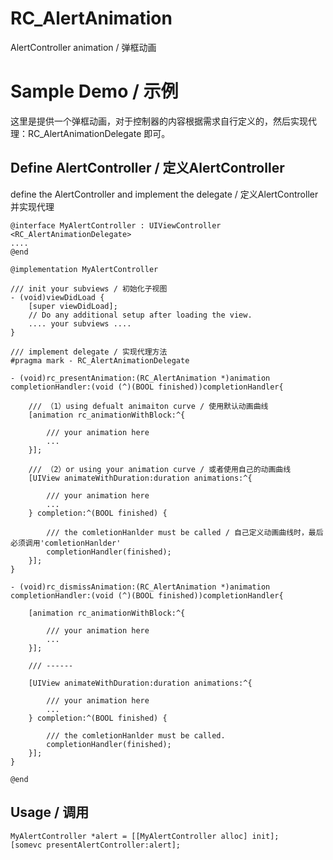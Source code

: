 # RC_AlertAnimation
AlertController animation / 弹框动画 
# Sample Demo / 示例
这里是提供一个弹框动画，对于控制器的内容根据需求自行定义的，然后实现代理：RC_AlertAnimationDelegate 即可。

## Define AlertController / 定义AlertController
define the AlertController and implement the delegate / 定义AlertController并实现代理
```objc
@interface MyAlertController : UIViewController <RC_AlertAnimationDelegate>
....
@end

@implementation MyAlertController

/// init your subviews / 初始化子视图
- (void)viewDidLoad {
    [super viewDidLoad];
    // Do any additional setup after loading the view.
    .... your subviews ....
}

/// implement delegate / 实现代理方法
#pragma mark - RC_AlertAnimationDelegate

- (void)rc_presentAnimation:(RC_AlertAnimation *)animation completionHandler:(void (^)(BOOL finished))completionHandler{
    
    /// （1）using defualt animaiton curve / 使用默认动画曲线
    [animation rc_animationWithBlock:^{
        
        /// your animation here
        ...
    }];
    
    /// （2）or using your animation curve / 或者使用自己的动画曲线
    [UIView animateWithDuration:duration animations:^{
        
        /// your animation here
        ...
    } completion:^(BOOL finished) {
        
        /// the comletionHanlder must be called / 自己定义动画曲线时，最后必须调用'comletionHanlder'
        completionHandler(finished);
    }];
}

- (void)rc_dismissAnimation:(RC_AlertAnimation *)animation completionHandler:(void (^)(BOOL finished))completionHandler{
    
    [animation rc_animationWithBlock:^{
        
        /// your animation here
        ...
    }];
    
    /// ------
    
    [UIView animateWithDuration:duration animations:^{
        
        /// your animation here
        ...
    } completion:^(BOOL finished) {
        
        /// the comletionHanlder must be called.
        completionHandler(finished);
    }];
}

@end
```

## Usage / 调用
```objc
MyAlertController *alert = [[MyAlertController alloc] init];
[somevc presentAlertController:alert];
```
